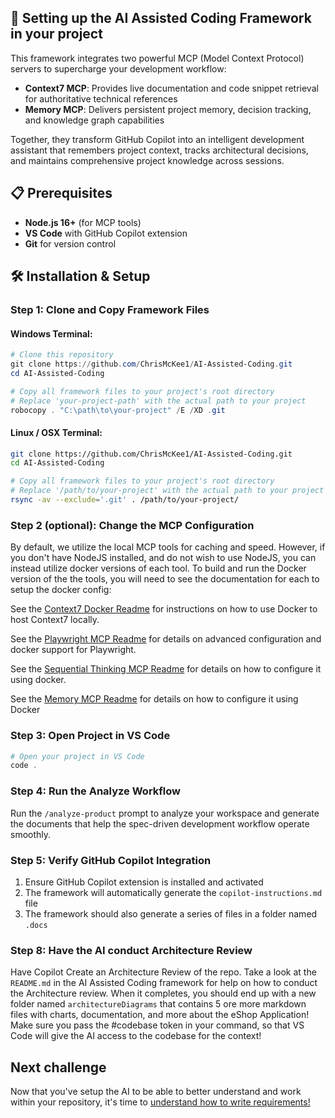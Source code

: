 ## 🚀 Setting up the AI Assisted Coding Framework in your project

This framework integrates two powerful MCP (Model Context Protocol) servers to supercharge your development workflow:

- **Context7 MCP**: Provides live documentation and code snippet retrieval for authoritative technical references
- **Memory MCP**: Delivers persistent project memory, decision tracking, and knowledge graph capabilities

Together, they transform GitHub Copilot into an intelligent development assistant that remembers project context, tracks architectural decisions, and maintains comprehensive project knowledge across sessions.

## 📋 Prerequisites

- **Node.js 16+** (for MCP tools)
- **VS Code** with GitHub Copilot extension
- **Git** for version control

## 🛠️ Installation & Setup

### Step 1: Clone and Copy Framework Files
#### Windows Terminal:
```powershell
# Clone this repository
git clone https://github.com/ChrisMcKee1/AI-Assisted-Coding.git
cd AI-Assisted-Coding

# Copy all framework files to your project's root directory
# Replace 'your-project-path' with the actual path to your project
robocopy . "C:\path\to\your-project" /E /XD .git
```

#### Linux / OSX Terminal:
```bash
git clone https://github.com/ChrisMcKee1/AI-Assisted-Coding.git
cd AI-Assisted-Coding

# Copy all framework files to your project's root directory
# Replace '/path/to/your-project' with the actual path to your project
rsync -av --exclude='.git' . /path/to/your-project/
```

### Step 2 (optional): Change the MCP Configuration

By default, we utilize the local MCP tools for caching and speed. However, if you don't have NodeJS installed, and do not wish to use NodeJS, you can instead utilize docker versions of each tool. To build and run the Docker version of the the tools, you will need to see the documentation for each to setup the docker config:

See the [Context7 Docker Readme](../../context7-docker.md) for instructions on how to use Docker to host Context7 locally.

See the [Playwright MCP Readme](https://github.com/microsoft/playwright-mcp) for details on advanced configuration and docker support for Playwright.

See the [Sequential Thinking MCP Readme](https://github.com/modelcontextprotocol/servers/tree/main/src/sequentialthinking) for details on how to configure it using docker.

See the [Memory MCP Readme](https://github.com/modelcontextprotocol/servers/tree/main/src/memory) for details on how to configure it using Docker

### Step 3: Open Project in VS Code

```powershell
# Open your project in VS Code
code .
```
### Step 4: Run the Analyze Workflow

Run the `/analyze-product` prompt to analyze your workspace and generate the documents that help the spec-driven development workflow operate smoothly.

### Step 5: Verify GitHub Copilot Integration

1. Ensure GitHub Copilot extension is installed and activated
2. The framework will automatically generate the `copilot-instructions.md` file
3. The framework should also generate a series of files in a folder named `.docs`


### Step 8: Have the AI conduct Architecture Review

Have Copilot Create an Architecture Review of the repo. Take a look at the `README.md` in the AI Assisted Coding framework for help on how to conduct the Architecture review. When it completes, you should end up with a new folder named `architectureDiagrams` that contains 5 ore more markdown files with charts, documentation, and more about the eShop Application! Make sure you pass the #codebase token in your command, so that VS Code will give the AI access to the codebase for the context!

## Next challenge

Now that you've setup the AI to be able to better understand and work within your repository, it's time to [understand how to write requirements!](./2-requirements.md)